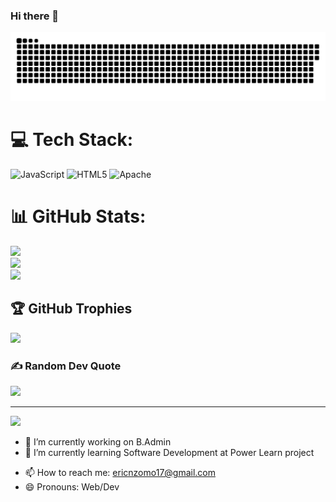 ### Hi there 👋
 
![animation](https://github.com/jimmytron/jimmytron/blob/output/github-grid-snake.svg)

# 💻 Tech Stack:
![JavaScript](https://img.shields.io/badge/javascript-%23323330.svg?style=for-the-badge&logo=javascript&logoColor=%23F7DF1E) ![HTML5](https://img.shields.io/badge/html5-%23E34F26.svg?style=for-the-badge&logo=html5&logoColor=white) ![Apache](https://img.shields.io/badge/apache-%23D42029.svg?style=for-the-badge&logo=apache&logoColor=white)
# 📊 GitHub Stats:
![](https://github-readme-stats.vercel.app/api?username=nzommmo&theme=dark&hide_border=false&include_all_commits=false&count_private=false)<br/>
![](https://github-readme-streak-stats.herokuapp.com/?user=nzommmo&theme=dark&hide_border=false)<br/>
![](https://github-readme-stats.vercel.app/api/top-langs/?username=nzommmo&theme=dark&hide_border=false&include_all_commits=false&count_private=false&layout=compact)

## 🏆 GitHub Trophies
![](https://github-profile-trophy.vercel.app/?username=nzommmo&theme=radical&no-frame=false&no-bg=false&margin-w=4)

### ✍️ Random Dev Quote
![](https://quotes-github-readme.vercel.app/api?type=horizontal&theme=radical)

---
[![](https://visitcount.itsvg.in/api?id=nzommmo&icon=0&color=0)](https://visitcount.itsvg.in)

<!-- Proudly created with GPRM ( https://gprm.itsvg.in ) -->
<!--
**nzommmo/nzommmo** is a ✨ _special_ ✨ repository because its `README.md` (this file) appears on your GitHub profile.

Here are some ideas to get you started:
-->
- 🔭 I’m currently working on B.Admin
- 🌱 I’m currently learning Software Development at Power Learn project
<!--- 👯 I’m looking to collaborate on ... 
- 🤔 I’m looking for help with ... 
- ⚡ Fun fact: ...
- 💬 Ask me about -->
- 📫 How to reach me: ericnzomo17@gmail.com
- 😄 Pronouns: Web/Dev


